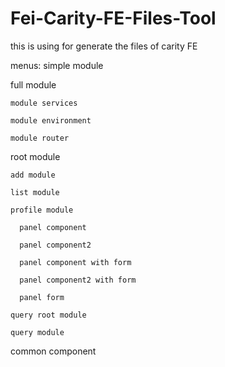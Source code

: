 # Fei-Carity-FE-Files-Tool

this is using for generate the files of carity FE

menus:
  simple module
  
  full module
  
    module services
    
    module environment
      
    module router
      
  
  root module
  
    add module
    
    list module
    
    profile module
    
      panel component
      
      panel component2
      
      panel component with form
      
      panel component2 with form
      
      panel form
      
    query root module
    
    query module
    
 
  common component
  
  
  
  
